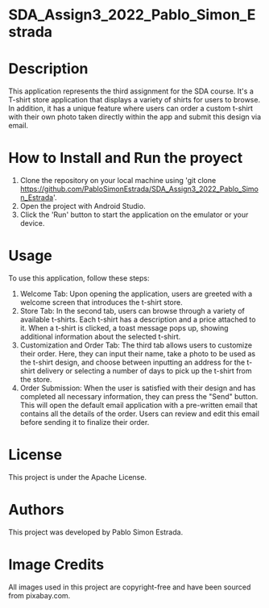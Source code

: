 # SDA_Assign3_2022_Pablo_Simon_Estrada
# Description
This application represents the third assignment for the SDA course. It's a T-shirt store application that displays a variety of shirts for users to browse. In addition, it has a unique feature where users can order a custom t-shirt with their own photo taken directly within the app and submit this design via email.
# How to Install and Run the proyect
1. Clone the repository on your local machine using 'git clone https://github.com/PabloSimonEstrada/SDA_Assign3_2022_Pablo_Simon_Estrada'.
2. Open the project with Android Studio.
3. Click the 'Run' button to start the application on the emulator or your device.
# Usage
To use this application, follow these steps:
1. Welcome Tab: Upon opening the application, users are greeted with a welcome screen that introduces the t-shirt store.
2. Store Tab: In the second tab, users can browse through a variety of available t-shirts. Each t-shirt has a description and a price attached to it. When a t-shirt is clicked, a toast message pops up, showing additional information about the selected t-shirt.
3. Customization and Order Tab: The third tab allows users to customize their order. Here, they can input their name, take a photo to be used as the t-shirt design, and choose between inputting an address for the t-shirt delivery or selecting a number of days to pick up the t-shirt from the store.
4. Order Submission: When the user is satisfied with their design and has completed all necessary information, they can press the "Send" button. This will open the default email application with a pre-written email that contains all the details of the order. Users can review and edit this email before sending it to finalize their order.
# License
This project is under the Apache License. 
# Authors
This project was developed by Pablo Simon Estrada.
# Image Credits
All images used in this project are copyright-free and have been sourced from pixabay.com.
